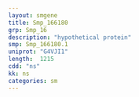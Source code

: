 ```yaml
---
layout: smgene
title: Smp_166180
grp: Smp_16
description: "hypothetical protein"
smp: Smp_166180.1
uniprot: "G4VJI1"
length:  1215
cdd: "ns"
kk: ns
categories: sm
---
```

